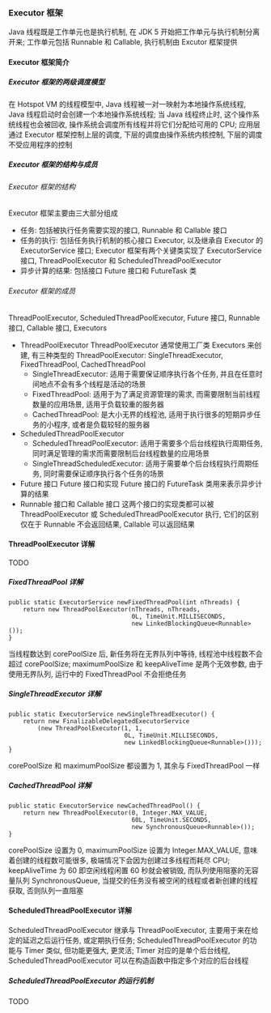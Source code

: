 ### Executor 框架
Java 线程既是工作单元也是执行机制, 在 JDK 5 开始把工作单元与执行机制分离开来; 工作单元包括 Runnable 和 Callable, 执行机制由 Excutor 框架提供

#### Executor 框架简介

##### Executor 框架的两级调度模型
在 Hotspot VM 的线程模型中, Java 线程被一对一映射为本地操作系统线程, Java 线程启动时会创建一个本地操作系统线程; 当 Java 线程终止时, 这个操作系统线程也会被回收, 操作系统会调度所有线程并将它们分配给可用的 CPU; 应用层通过 Executor 框架控制上层的调度, 下层的调度由操作系统内核控制, 下层的调度不受应用程序的控制

##### Executor 框架的结构与成员

###### Executor 框架的结构
Executor 框架主要由三大部分组成
- 任务: 包括被执行任务需要实现的接口, Runnable 和 Callable 接口
- 任务的执行: 包括任务执行机制的核心接口 Executor, 以及继承自 Executor 的 ExecutorService 接口; Executor 框架有两个关键类实现了 ExecutorService 接口, ThreadPoolExecutor 和 ScheduledThreadPoolExecutor
- 异步计算的结果: 包括接口 Future 接口和 FutureTask 类

###### Executor 框架的成员
ThreadPoolExecutor, ScheduledThreadPoolExecutor, Future 接口, Runnable 接口, Callable 接口, Executors
- ThreadPoolExecutor
ThreadPoolExecutor 通常使用工厂类 Executors 来创建, 有三种类型的 ThreadPoolExecutor: SingleThreadExecutor, FixedThreadPool, CachedThreadPool
  - SingleThreadExecutor: 适用于需要保证顺序执行各个任务, 并且在任意时间地点不会有多个线程是活动的场景
  - FixedThreadPool: 适用于为了满足资源管理的需求, 而需要限制当前线程数量的应用场景, 适用于负载较重的服务器
  - CachedThreadPool: 是大小无界的线程池, 适用于执行很多的短期异步任务的小程序, 或者是负载较轻的服务器
- ScheduledThreadPoolExecutor
  - ScheduledThreadPoolExecutor: 适用于需要多个后台线程执行周期任务, 同时满足管理的需求而需要限制后台线程数量的应用场景
  - SingleThreadScheduledExecutor: 适用于需要单个后台线程执行周期任务, 同时需要保证顺序执行各个任务的场景
- Future 接口
Future 接口和实现 Future 接口的 FutureTask 类用来表示异步计算的结果
- Runnable 接口和 Callable 接口
这两个接口的实现类都可以被 ThreadPoolExecutor 或 ScheduledThreadPoolExecutor 执行, 它们的区别仅在于 Runnable 不会返回结果, Callable 可以返回结果

#### ThreadPoolExecutor 详解
TODO

##### FixedThreadPool 详解
```
public static ExecutorService newFixedThreadPool(int nThreads) {
    return new ThreadPoolExecutor(nThreads, nThreads,
                                  0L, TimeUnit.MILLISECONDS,
                                  new LinkedBlockingQueue<Runnable>());
}
```
当线程数达到 corePoolSize 后, 新任务将在无界队列中等待, 线程池中线程数不会超过 corePoolSize; maximumPoolSize 和 keepAliveTime 是两个无效参数, 由于使用无界队列, 运行中的 FixedThreadPool 不会拒绝任务

##### SingleThreadExecutor 详解
```
public static ExecutorService newSingleThreadExecutor() {
    return new FinalizableDelegatedExecutorService
        (new ThreadPoolExecutor(1, 1,
                                0L, TimeUnit.MILLISECONDS,
                                new LinkedBlockingQueue<Runnable>()));
}
```
corePoolSize 和 maximumPoolSize 都设置为 1, 其余与 FixedThreadPool 一样

##### CachedThreadPool 详解
```
public static ExecutorService newCachedThreadPool() {
    return new ThreadPoolExecutor(0, Integer.MAX_VALUE,
                                  60L, TimeUnit.SECONDS,
                                  new SynchronousQueue<Runnable>());
}
```
corePoolSize 设置为 0, maximumPoolSize 设置为 Integer.MAX_VALUE, 意味着创建的线程数可能很多, 极端情况下会因为创建过多线程而耗尽 CPU; keepAliveTime 为 60 即空闲线程闲置 60 秒就会被销毁, 而队列使用阻塞的无容量队列 SynchronousQueue, 当提交的任务没有被空闲的线程或者新创建的线程获取, 否则队列一直阻塞

#### ScheduledThreadPoolExecutor 详解
ScheduledThreadPoolExecutor 继承与 ThreadPoolExecutor, 主要用于来在给定的延迟之后运行任务, 或定期执行任务; ScheduledThreadPoolExecutor 的功能与 Timer 类似, 但功能更强大, 更灵活; Timer 对应的是单个后台线程, ScheduledThreadPoolExecutor 可以在构造函数中指定多个对应的后台线程

##### ScheduledThreadPoolExecutor 的运行机制
TODO 
